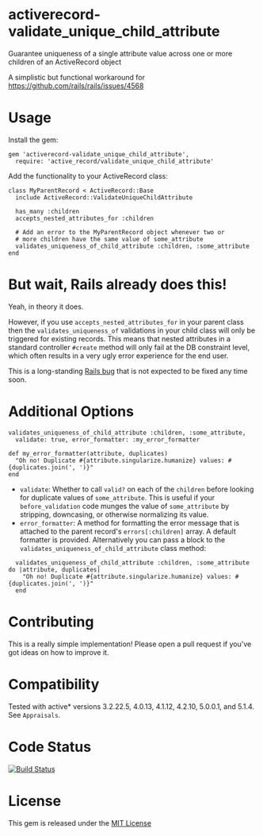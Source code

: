 # activerecord-validate_unique_child_attribute

Guarantee uniqueness of a single attribute value across one or more children of an ActiveRecord object

A simplistic but functional workaround for https://github.com/rails/rails/issues/4568

# Usage

Install the gem:

```
gem 'activerecord-validate_unique_child_attribute',
  require: 'active_record/validate_unique_child_attribute'
```

Add the functionality to your ActiveRecord class:

```
class MyParentRecord < ActiveRecord::Base
  include ActiveRecord::ValidateUniqueChildAttribute

  has_many :children
  accepts_nested_attributes_for :children

  # Add an error to the MyParentRecord object whenever two or
  # more children have the same value of some_attribute
  validates_uniqueness_of_child_attribute :children, :some_attribute
end
```

# But wait, Rails already does this!

Yeah, in theory it does.

However, if you use `accepts_nested_attributes_for` in your parent class then the `validates_uniqueness_of` validations in your child class will only be triggered for existing records. This means that nested attributes in a standard controller `#create` method will only fail at the DB constraint level, which often results in a very ugly error experience for the end user.

This is a long-standing [Rails bug](https://github.com/rails/rails/issues/4568) that is not expected to be fixed any time soon.

# Additional Options


```
validates_uniqueness_of_child_attribute :children, :some_attribute,
  validate: true, error_formatter: :my_error_formatter
  
def my_error_formatter(attribute, duplicates)
  "Oh no! Duplicate #{attribute.singularize.humanize} values: #{duplicates.join(', ')}"
end
```

* `validate`: Whether to call `valid?` on each of the `children` before looking for duplicate values of `some_attribute`. This is useful if your `before_validation` code munges the value of `some_attribute` by stripping, downcasing, or otherwise normalizing its value.
* `error_formatter`: A method for formatting the error message that is attached to the parent record's `errors[:children]` array. A default formatter is provided. Alternatively you can pass a block to the `validates_uniqueness_of_child_attribute` class method:

```
  validates_uniqueness_of_child_attribute :children, :some_attribute do |attribute, duplicates|
    "Oh no! Duplicate #{attribute.singularize.humanize} values: #{duplicates.join(', ')}"
  end
```

# Contributing

This is a really simple implementation! Please open a pull request if you've got ideas on how to improve it.

# Compatibility

Tested with active* versions 3.2.22.5, 4.0.13, 4.1.12, 4.2.10, 5.0.0.1, and 5.1.4. See `Appraisals`.

# Code Status

[![Build Status](https://travis-ci.org/GSA/activerecord-validate_unique_child_attribute.svg?branch=master)](https://travis-ci.org/GSA/activerecord-validate_unique_child_attribute)

# License

This gem is released under the [MIT License](http://www.opensource.org/licenses/MIT)
